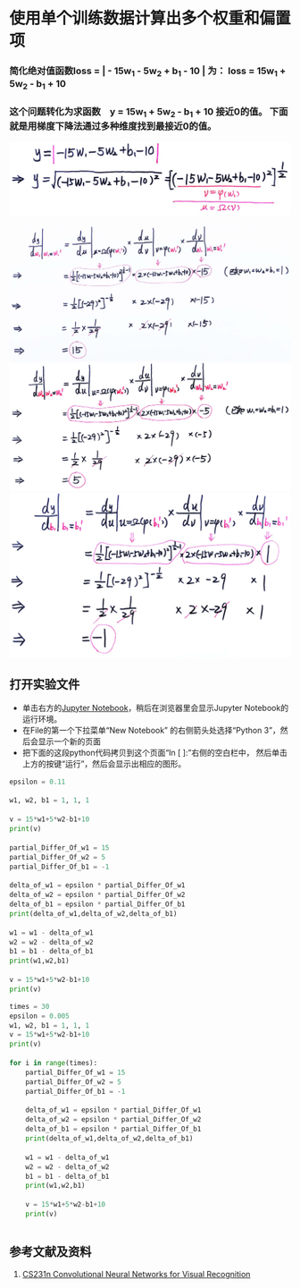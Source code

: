 # 使用单个训练数据计算出多个权重和偏置项

### 简化绝对值函数loss = | - 15w<sub>1</sub> - 5w<sub>2</sub> + b<sub>1</sub> - 10 | 为： loss = 15w<sub>1</sub> + 5w<sub>2</sub> - b<sub>1</sub> + 10 
### 这个问题转化为求函数　y = 15w<sub>1</sub> + 5w<sub>2</sub> - b<sub>1</sub> + 10 接近0的值。 下面就是用梯度下降法通过多种维度找到最接近0的值。

![](/images/深度学习/用神经网络求出数轴上两点距离/使用单个训练数据计算出多个权重和偏置项/1a1.jpg)

![](/images/深度学习/用神经网络求出数轴上两点距离/使用单个训练数据计算出多个权重和偏置项/2a1.jpg)
![](/images/深度学习/用神经网络求出数轴上两点距离/使用单个训练数据计算出多个权重和偏置项/2a2.jpg)
![](/images/深度学习/用神经网络求出数轴上两点距离/使用单个训练数据计算出多个权重和偏置项/2a3.jpg)

## 打开实验文件

- 单击右方的[Jupyter Notebook](https://mybinder.org/v2/gh/ipython/ipython-in-depth/master?filepath=binder/Index.ipynb)，稍后在浏览器里会显示Jupyter Notebook的运行环境。
- 在File的第一个下拉菜单“New Notebook” 的右侧箭头处选择“Python 3”，然后会显示一个新的页面
- 把下面的这段python代码拷贝到这个页面“In [ ]:”右侧的空白栏中， 然后单击上方的按键“运行”，然后会显示出相应的图形。

```python
epsilon = 0.11

w1, w2, b1 = 1, 1, 1

v = 15*w1+5*w2-b1+10
print(v)

partial_Differ_Of_w1 = 15
partial_Differ_Of_w2 = 5
partial_Differ_Of_b1 = -1

delta_of_w1 = epsilon * partial_Differ_Of_w1
delta_of_w2 = epsilon * partial_Differ_Of_w2
delta_of_b1 = epsilon * partial_Differ_Of_b1 
print(delta_of_w1,delta_of_w2,delta_of_b1)

w1 = w1 - delta_of_w1
w2 = w2 - delta_of_w2
b1 = b1 - delta_of_b1
print(w1,w2,b1)

v = 15*w1+5*w2-b1+10
print(v)
```

```python
times = 30
epsilon = 0.005
w1, w2, b1 = 1, 1, 1
v = 15*w1+5*w2-b1+10
print(v)

for i in range(times):
    partial_Differ_Of_w1 = 15
    partial_Differ_Of_w2 = 5
    partial_Differ_Of_b1 = -1

    delta_of_w1 = epsilon * partial_Differ_Of_w1
    delta_of_w2 = epsilon * partial_Differ_Of_w2
    delta_of_b1 = epsilon * partial_Differ_Of_b1 
    print(delta_of_w1,delta_of_w2,delta_of_b1)

    w1 = w1 - delta_of_w1
    w2 = w2 - delta_of_w2
    b1 = b1 - delta_of_b1
    print(w1,w2,b1)

    v = 15*w1+5*w2-b1+10
    print(v)
```

```python

```

## 参考文献及资料

1. [CS231n Convolutional Neural Networks for Visual Recognition](https://cs231n.github.io/neural-networks-case-study/)

